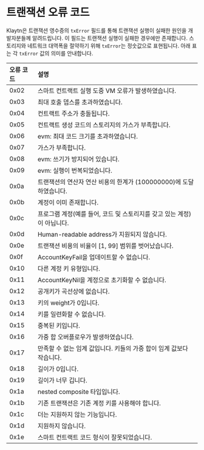 # 트랜잭션 오류 코드 <a id="transaction-error-codes"></a>

Klaytn은 트랜잭션 영수증의 `txError` 필드를 통해 트랜잭션 실행이 실패한 원인을 개발자분들께 알려드립니다. 이 필드는 트랜잭션 실행이 실패한 경우에만 존재합니다. 스토리지와 네트워크 대역폭을 절약하기 위해 `txError`는 정숫값으로 표현됩니다. 아래 표는 각 `txError` 값의 의미를 안내합니다.

| 오류 코드 | 설명                                             |
|:----- |:---------------------------------------------- |
| 0x02  | 스마트 컨트랙트 실행 도중 VM 오류가 발생하였습니다.                 |
| 0x03  | 최대 호출 뎁스를 초과하였습니다.                             |
| 0x04  | 컨트랙트 주소가 충돌됩니다.                                |
| 0x05  | 컨트랙트 생성 코드의 스토리지의 가스가 부족합니다.                   |
| 0x06  | evm: 최대 코드 크기를 초과하였습니다.                        |
| 0x07  | 가스가 부족합니다.                                     |
| 0x08  | evm: 쓰기가 방지되어 있습니다.                            |
| 0x09  | evm: 실행이 번복되었습니다.                              |
| 0x0a  | 트랜잭션의 연산자 연산 비용의 한계가 \(100000000\)에 도달하였습니다. |
| 0x0b  | 계정이 이미 존재합니다.                                  |
| 0x0c  | 프로그램 계정\(예를 들어, 코드 및 스토리지를 갖고 있는 계정\)이 아닙니다. |
| 0x0d  | Human-readable address가 지원되지 않습니다.             |
| 0x0e  | 트랜잭션 비용의 비율이 \[1, 99\] 범위를 벗어났습니다.           |
| 0x0f  | AccountKeyFail을 업데이트할 수 없습니다.                  |
| 0x10  | 다른 계정 키 유형입니다.                                 |
| 0x11  | AccountKeyNil을 계정으로 초기화할 수 없습니다.               |
| 0x12  | 공개키가 곡선상에 없습니다.                                |
| 0x13  | 키의 weight가 0입니다.                               |
| 0x14  | 키를 일련화할 수 없습니다.                                |
| 0x15  | 중복된 키입니다.                                      |
| 0x16  | 가중 합 오버플로우가 발생하였습니다.                           |
| 0x17  | 만족할 수 없는 임계 값입니다. 키들의 가중 합이 임계 값보다 작습니다.       |
| 0x18  | 길이가 0입니다.                                      |
| 0x19  | 길이가 너무 깁니다.                                    |
| 0x1a  | nested composite 타입입니다.                        |
| 0x1b  | 기존 트랜잭션은 기존 계정 키를 사용해야 합니다.                    |
| 0x1c  | 더는 지원하지 않는 기능입니다.                              |
| 0x1d  | 지원하지 않습니다.                                     |
| 0x1e  | 스마트 컨트랙트 코드 형식이 잘못되었습니다.                       |

